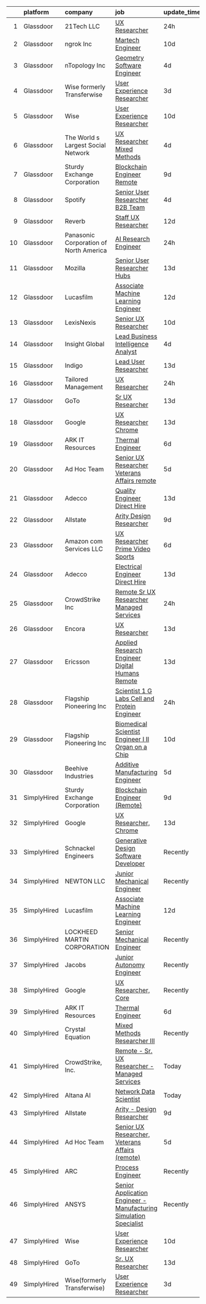 

|    | platform    | company                                | job                                                                                                                                                                                                                                                                                                                                                                                                                                                                                                                                                                                                                                                                                                                                                                                                                                                                                                                                                                                                                                                                                                                                                                                                                                                                                                                                                                                                                                                                                                             | update_time   | location                     |
|---:|:------------|:---------------------------------------|:----------------------------------------------------------------------------------------------------------------------------------------------------------------------------------------------------------------------------------------------------------------------------------------------------------------------------------------------------------------------------------------------------------------------------------------------------------------------------------------------------------------------------------------------------------------------------------------------------------------------------------------------------------------------------------------------------------------------------------------------------------------------------------------------------------------------------------------------------------------------------------------------------------------------------------------------------------------------------------------------------------------------------------------------------------------------------------------------------------------------------------------------------------------------------------------------------------------------------------------------------------------------------------------------------------------------------------------------------------------------------------------------------------------------------------------------------------------------------------------------------------------|:--------------|:-----------------------------|
|  1 | Glassdoor   | 21Tech  LLC                            | [UX Researcher](https://www.glassdoor.com/partner/jobListing.htm?pos=118&ao=1136043&s=58&guid=000001837dcdcc3b812f703fe22904a7&src=GD_JOB_AD&t=SR&vt=w&ea=1&cs=1_afb1d9e9&cb=1664262983070&jobListingId=1008164336142&jrtk=3-0-1gdusrj33ghqr801-1gdusrj3kihma800-59979e8f5cd7de85-)                                                                                                                                                                                                                                                                                                                                                                                                                                                                                                                                                                                                                                                                                                                                                                                                                                                                                                                                                                                                                                                                                                                                                                                                                             | 24h           | Remote                       |
|  2 | Glassdoor   | ngrok Inc                              | [Martech Engineer](https://www.glassdoor.com/partner/jobListing.htm?pos=119&ao=1136043&s=58&guid=000001837dcdcc3b812f703fe22904a7&src=GD_JOB_AD&t=SR&vt=w&ea=1&cs=1_48ccb883&cb=1664262983070&jobListingId=1008144845388&jrtk=3-0-1gdusrj33ghqr801-1gdusrj3kihma800-5fb104bac070b483-)                                                                                                                                                                                                                                                                                                                                                                                                                                                                                                                                                                                                                                                                                                                                                                                                                                                                                                                                                                                                                                                                                                                                                                                                                          | 10d           | Austin, TX                   |
|  3 | Glassdoor   | nTopology Inc                          | [Geometry Software Engineer](https://www.glassdoor.com/partner/jobListing.htm?pos=127&ao=1136043&s=58&guid=000001837dcdcc3b812f703fe22904a7&src=GD_JOB_AD&t=SR&vt=w&cs=1_2d9765b0&cb=1664262983070&jobListingId=1008156309256&jrtk=3-0-1gdusrj33ghqr801-1gdusrj3kihma800-768fb0cecd65353a-)                                                                                                                                                                                                                                                                                                                                                                                                                                                                                                                                                                                                                                                                                                                                                                                                                                                                                                                                                                                                                                                                                                                                                                                                                     | 4d            | New York, NY                 |
|  4 | Glassdoor   | Wise formerly Transferwise             | [User Experience Researcher](https://www.glassdoor.com/partner/jobListing.htm?pos=110&ao=1136043&s=58&guid=000001837dcdcc3b812f703fe22904a7&src=GD_JOB_AD&t=SR&vt=w&cs=1_603b921e&cb=1664262983069&jobListingId=1008158480969&jrtk=3-0-1gdusrj33ghqr801-1gdusrj3kihma800-b8e2e84a265e7e94-)                                                                                                                                                                                                                                                                                                                                                                                                                                                                                                                                                                                                                                                                                                                                                                                                                                                                                                                                                                                                                                                                                                                                                                                                                     | 3d            | New York, NY                 |
|  5 | Glassdoor   | Wise                                   | [User Experience Researcher](https://www.glassdoor.com/partner/jobListing.htm?pos=115&ao=1136043&s=58&guid=000001837dcdcc3b812f703fe22904a7&src=GD_JOB_AD&t=SR&vt=w&ea=1&cs=1_63439cb6&cb=1664262983070&jobListingId=1008144985892&jrtk=3-0-1gdusrj33ghqr801-1gdusrj3kihma800-b42d6b528c0ab3c6-)                                                                                                                                                                                                                                                                                                                                                                                                                                                                                                                                                                                                                                                                                                                                                                                                                                                                                                                                                                                                                                                                                                                                                                                                                | 10d           | New York, NY                 |
|  6 | Glassdoor   | The World s Largest Social Network     | [UX Researcher  Mixed Methods ](https://www.glassdoor.com/partner/jobListing.htm?pos=105&ao=1110586&s=58&guid=000001837dcdcc3b812f703fe22904a7&src=GD_JOB_AD&t=SR&vt=w&ea=1&cs=1_b141ad00&cb=1664262983069&jobListingId=1008157581186&cpc=0FE1F5EA2BC84A01&jrtk=3-0-1gdusrj33ghqr801-1gdusrj3kihma800-1b0604329ab13d64--6NYlbfkN0DSgjPPcnEdvoK3uuxfISLALE6pB1FR7YSHOr_tSg5_QGIhoz_2VqUepdcKLBLI_zRdtaBxgyBllhaPZz0NgYURyEGucRXh5uxBwq1v6utGUhDvjEFiFwNbXBMy7AQhUaSixTSyoNTqobu9bFo0iqMrnAsnQ9T3GyfI57CmWf4uxKHexdXWkJF-teT_XwyR8srcDwP17KanNxVkbA3Di6hRiunlpC2t3fj-d-yFmgwsvjvwlYH7kmRqMxdX2i1LQZitRJxK6llaCmXLwUONtORulhLTXluAakQBjyg8BFanHFgnHx5vwD5xaqYutKUnOjXOVWIPKwR8C3W8eYVwLHWoWXG5aJKJd0QlJhfZIXdBZQ9ONcZtbZCKy3hWV56gEMxEVGYp-yfymnEQ_xlnukhZ4KDpS55-omzK_ZQDxD_HXO_DVjN620nLr7gZ_MutRmSY2RvLCxuidomokQ8-RLo5vSd1KXYLzLftbLMygyFGsekal6sCqH3L5hNIqBxkHtJ4NavKBGZOL5kHFYeb0706qdEJ7h8GjUFZvTJrE8Yz6jtlRf-RbSmWz0bzRGfFPSW6BJyXeVeSemoL8VoWusq_EFboPgOOEvg%3D)                                                                                                                                                                                                                                                                                                                                                                                                                                                                                                                                          | 4d            | Menlo Park, CA               |
|  7 | Glassdoor   | Sturdy Exchange Corporation            | [Blockchain Engineer  Remote ](https://www.glassdoor.com/partner/jobListing.htm?pos=117&ao=1136043&s=58&guid=000001837dcdcc3b812f703fe22904a7&src=GD_JOB_AD&t=SR&vt=w&ea=1&cs=1_9fd3a956&cb=1664262983070&jobListingId=1008146555398&jrtk=3-0-1gdusrj33ghqr801-1gdusrj3kihma800-fef74d675c3b63f7-)                                                                                                                                                                                                                                                                                                                                                                                                                                                                                                                                                                                                                                                                                                                                                                                                                                                                                                                                                                                                                                                                                                                                                                                                              | 9d            | Remote                       |
|  8 | Glassdoor   | Spotify                                | [Senior User Researcher  B2B Team](https://www.glassdoor.com/partner/jobListing.htm?pos=120&ao=1136043&s=58&guid=000001837dcdcc3b812f703fe22904a7&src=GD_JOB_AD&t=SR&vt=w&cs=1_c70ddfc8&cb=1664262983070&jobListingId=1008156696008&jrtk=3-0-1gdusrj33ghqr801-1gdusrj3kihma800-e4fc1c9976fb5d46-)                                                                                                                                                                                                                                                                                                                                                                                                                                                                                                                                                                                                                                                                                                                                                                                                                                                                                                                                                                                                                                                                                                                                                                                                               | 4d            | Remote                       |
|  9 | Glassdoor   | Reverb                                 | [Staff UX Researcher](https://www.glassdoor.com/partner/jobListing.htm?pos=125&ao=1136043&s=58&guid=000001837dcdcc3b812f703fe22904a7&src=GD_JOB_AD&t=SR&vt=w&cs=1_f2a31f1b&cb=1664262983070&jobListingId=1008141029699&jrtk=3-0-1gdusrj33ghqr801-1gdusrj3kihma800-2c5c5dbaae6838d5-)                                                                                                                                                                                                                                                                                                                                                                                                                                                                                                                                                                                                                                                                                                                                                                                                                                                                                                                                                                                                                                                                                                                                                                                                                            | 12d           | Chicago, IL                  |
| 10 | Glassdoor   | Panasonic Corporation of North America | [AI Research Engineer](https://www.glassdoor.com/partner/jobListing.htm?pos=109&ao=1136043&s=58&guid=000001837dcdcc3b812f703fe22904a7&src=GD_JOB_AD&t=SR&vt=w&cs=1_10c26a78&cb=1664262983069&jobListingId=1008163320625&jrtk=3-0-1gdusrj33ghqr801-1gdusrj3kihma800-74a47edd19423ab5-)                                                                                                                                                                                                                                                                                                                                                                                                                                                                                                                                                                                                                                                                                                                                                                                                                                                                                                                                                                                                                                                                                                                                                                                                                           | 24h           | Mountain View, CA            |
| 11 | Glassdoor   | Mozilla                                | [Senior User Researcher  Hubs](https://www.glassdoor.com/partner/jobListing.htm?pos=126&ao=1136043&s=58&guid=000001837dcdcc3b812f703fe22904a7&src=GD_JOB_AD&t=SR&vt=w&ea=1&cs=1_32053760&cb=1664262983070&jobListingId=1008137678434&jrtk=3-0-1gdusrj33ghqr801-1gdusrj3kihma800-d5bfe251643c9646-)                                                                                                                                                                                                                                                                                                                                                                                                                                                                                                                                                                                                                                                                                                                                                                                                                                                                                                                                                                                                                                                                                                                                                                                                              | 13d           | San Francisco, CA            |
| 12 | Glassdoor   | Lucasfilm                              | [Associate Machine Learning Engineer](https://www.glassdoor.com/partner/jobListing.htm?pos=113&ao=1136043&s=58&guid=000001837dcdcc3b812f703fe22904a7&src=GD_JOB_AD&t=SR&vt=w&cs=1_56a56ca6&cb=1664262983069&jobListingId=1008139116057&jrtk=3-0-1gdusrj33ghqr801-1gdusrj3kihma800-53c3b19fc0252a02-)                                                                                                                                                                                                                                                                                                                                                                                                                                                                                                                                                                                                                                                                                                                                                                                                                                                                                                                                                                                                                                                                                                                                                                                                            | 12d           | San Francisco, CA            |
| 13 | Glassdoor   | LexisNexis                             | [Senior UX Researcher](https://www.glassdoor.com/partner/jobListing.htm?pos=129&ao=1136043&s=58&guid=000001837dcdcc3b812f703fe22904a7&src=GD_JOB_AD&t=SR&vt=w&ea=1&cs=1_fe9c5fb2&cb=1664262983071&jobListingId=1008145654193&jrtk=3-0-1gdusrj33ghqr801-1gdusrj3kihma800-eafe9cba2609ee3c-)                                                                                                                                                                                                                                                                                                                                                                                                                                                                                                                                                                                                                                                                                                                                                                                                                                                                                                                                                                                                                                                                                                                                                                                                                      | 10d           | Remote                       |
| 14 | Glassdoor   | Insight Global                         | [Lead Business Intelligence Analyst](https://www.glassdoor.com/partner/jobListing.htm?pos=108&ao=1110586&s=58&guid=000001837dcdcc3b812f703fe22904a7&src=GD_JOB_AD&t=SR&vt=w&cs=1_dda2a1d7&cb=1664262983069&jobListingId=1008156574404&cpc=F41FEAB56D215062&jrtk=3-0-1gdusrj33ghqr801-1gdusrj3kihma800-31a3de610026f469--6NYlbfkN0BKkHZu3wF05EeDimN_p6sYpKCMArvwa95YdH7UpkaBCqc7l59ErwqcucwAf2i0-alNOZAa4rt_ngOSKdTaNxbHERuSf0W_ur7p8cJHA9wMz6pA7PWzCiKAar1O6HgDyH0e7bzzjuJ5z6vSI6tv9p2KDZl-GjU3cUDCV0yVHCwBR2cMP8wP6T3deJKqXJOTKCDR9xXMSN4gr23CeseFbbyxRLk4sN2LoBtUcZVXwg1kLmQnltm5i7b3rnwbhbfKdKioBCaJ34cytZuW_94mA8iXhVs0-0vazHulTyphEoE2VCVlornUZkJ_EReWEzbCIeWC5GarvXroLKoejGgLpjTX5__Zod0Idj1lkV9IlMV37D5fD-eLM_0rOx-kGYQpxc5rfMxjOupMEbgVw7c-4Djr8m7pIohal0CH_wdLWFDWhgRo4n31a2HCdE23KAi8XtUYql-O4KwGXQtVR4m4aW4ZLyjDw1XHoUB8oLpMoO0SnZCGK0MdJFNI)                                                                                                                                                                                                                                                                                                                                                                                                                                                                                                                                                                                                                                                        | 4d            | Phoenix, AZ                  |
| 15 | Glassdoor   | Indigo                                 | [Lead User Researcher](https://www.glassdoor.com/partner/jobListing.htm?pos=121&ao=1136043&s=58&guid=000001837dcdcc3b812f703fe22904a7&src=GD_JOB_AD&t=SR&vt=w&cs=1_60ba1d5b&cb=1664262983070&jobListingId=1008137860295&jrtk=3-0-1gdusrj33ghqr801-1gdusrj3kihma800-01d9b91b3b0b842d-)                                                                                                                                                                                                                                                                                                                                                                                                                                                                                                                                                                                                                                                                                                                                                                                                                                                                                                                                                                                                                                                                                                                                                                                                                           | 13d           | Remote                       |
| 16 | Glassdoor   | Tailored Management                    | [UX Researcher](https://www.glassdoor.com/partner/jobListing.htm?pos=104&ao=1110586&s=58&guid=000001837dcdcc3b812f703fe22904a7&src=GD_JOB_AD&t=SR&vt=w&ea=1&cs=1_d20be77e&cb=1664262983069&jobListingId=1008162590164&cpc=AC285F3A3ECA6BB0&jrtk=3-0-1gdusrj33ghqr801-1gdusrj3kihma800-a1e2daf219053df6--6NYlbfkN0DI_pqscLjs9LkB0jlO39g2s8RE9SCHTdataN4HV1TulM7Ds4Lr1PIsV9L2_JXp5oYiX3yCO2oy3VigEt_i3rUmCCSuhzOoZqWtwI89z0rEldi53EOK6Z6ZTxnq64UytwyZjA8Kr_C3rEDnbj_Hgon4SVRzAA5tCVY2-OlXmrtfzHjemg_QElDcp17PQcte3xmY0rUCgoLyjmGIQUwHrNqlCGYgboRC1hSP9UNwiDqzyRfA_p7LpTrJTRApYoVKZop7pj1nuNp9Kc_7G9vxaPZu9ECaXKhatQwxY9xuMDcW0v-LQVIMlLsaEuTk4YDL050z9nEhm6cXmjUNeax1ryGEc_yxduNldD7YnP3MmT-mQnF3IIZyA5D10qfCP38gU19h4QJNeUMQG-ZRPyHSXLFyUEx77wUmgVYgoAM-761Emx1cGeVd7Jre-dEKkh0lLgsuz3I7n0UNSiCQKVtDBAEigXwDMDNIfxKVM2_4oaOzlhI8eiLRYo6E7SGh332ZVDJmYSEUdAysZCiJ6CEhNg3HxfUikBDwPHY%3D)                                                                                                                                                                                                                                                                                                                                                                                                                                                                                                                                                                                                                          | 24h           | Remote                       |
| 17 | Glassdoor   | GoTo                                   | [Sr  UX Researcher](https://www.glassdoor.com/partner/jobListing.htm?pos=101&ao=1110586&s=58&guid=000001837dcdcc3b812f703fe22904a7&src=GD_JOB_AD&t=SR&vt=w&cs=1_6367421d&cb=1664262983068&jobListingId=1008136047338&cpc=D1B7150B9C545245&jrtk=3-0-1gdusrj33ghqr801-1gdusrj3kihma800-cc8c35999ee38a36--6NYlbfkN0DXrBR656PqShB4nd9ExliYcIGoAa-Cw4zASH8sJAtKRw7zPWSX6rin_4RTA63kuGDTGAJZNlVYHFk95NFqQyM2oEXKT0BrTVUrPHFvKd2v7-E1yVHa_9NTbPXc6a0PxaSBA30d15D1Rcn3YIcsDoZG8R4UyZ4IdFyU8eMR46wXMRrp1W-D-jOyTGpUsnMmRjIUeHef7bHg19M4x0J-o7oSRVMW-pVwAb14wQQbaL-LUO_Tue3naFXkrrqWB9jfPRVmxJHizRp-7NNKtViT4PUb2jlH3hGHqtkkZbX4OVMWWMUA3SK_oY_E24EWXHQKDfAon-yCCaOTCtqjWbS0St3mWJ_i8sqI8qfDV-9aftQ8kcAWbNpUXUI3NT-qvzssJxV5JwvzhZgNFXP7yvno7wedxQvQv4XeQEB1I46pA8u3njxBjEQ1pMXlCIMOZ2rPg5Qs2m4B_jDqWw2EExmBqwN_Mo81S7eIPWqmmm4I2uys4tveJf2b4mZdwVFK3WGI2fjqCMwGEBDha1aewEDouR-lIiyA_Gm0fGpNkzZUSEH8g3LTpdwJW548kTtIf_fAfXxDKiSF7uADS9T1qiSXGKASbIXwJueSQLojPuHqgjbT6UzjLeN9nZ59X-oSyt1KgW3HNvqi4Ta2ypL8PFsfYnP4rcLXpNpaDKLzzytgCeMDGtWnxD4KNqMCnKXvXnkfkliRVgZNjl7T19qSkFD1nWpgSyurSUkMQSNkFiVdk0TBNzwyCqLdQw9NAvo0Mu_I9QYkDc1VBza6jEb0nsLGg0bbLsk35wzFqWyrjuBGauvH4wsWeCY8Hm5yy_2Vqb01zv7f7qfKLmS6-gOmLT3RkVId9HVo2qf_e35rjeJAPG2gfT7yaS4RtL47_jaBi3Pwbsvmbkb3YGjItxpKSo2Wm0_ciBMJ4Lkhrm5S1aseGhoYXeviGhi4dO09I7g43-JAJARgZjUNdA9gm0N3PIqqgiNBW9EJHfNhgQ9z3an3zezBmj5AlQw6rYOR)                                                                                                                                         | 13d           | Boston, MA                   |
| 18 | Glassdoor   | Google                                 | [UX Researcher  Chrome](https://www.glassdoor.com/partner/jobListing.htm?pos=112&ao=1136043&s=58&guid=000001837dcdcc3b812f703fe22904a7&src=GD_JOB_AD&t=SR&vt=w&cs=1_063e4a41&cb=1664262983069&jobListingId=1008137925866&jrtk=3-0-1gdusrj33ghqr801-1gdusrj3kihma800-d82f68b7b647694f-)                                                                                                                                                                                                                                                                                                                                                                                                                                                                                                                                                                                                                                                                                                                                                                                                                                                                                                                                                                                                                                                                                                                                                                                                                          | 13d           | Washington, DC               |
| 19 | Glassdoor   | ARK IT Resources                       | [Thermal Engineer](https://www.glassdoor.com/partner/jobListing.htm?pos=111&ao=1136043&s=58&guid=000001837dcdcc3b812f703fe22904a7&src=GD_JOB_AD&t=SR&vt=w&ea=1&cs=1_03b56e8b&cb=1664262983069&jobListingId=1008151360223&jrtk=3-0-1gdusrj33ghqr801-1gdusrj3kihma800-d7ba8a74a5e566be-)                                                                                                                                                                                                                                                                                                                                                                                                                                                                                                                                                                                                                                                                                                                                                                                                                                                                                                                                                                                                                                                                                                                                                                                                                          | 6d            | Menlo Park, CA               |
| 20 | Glassdoor   | Ad Hoc Team                            | [Senior UX Researcher  Veterans Affairs  remote ](https://www.glassdoor.com/partner/jobListing.htm?pos=128&ao=1136043&s=58&guid=000001837dcdcc3b812f703fe22904a7&src=GD_JOB_AD&t=SR&vt=w&ea=1&cs=1_5ec3db45&cb=1664262983070&jobListingId=1008154028257&jrtk=3-0-1gdusrj33ghqr801-1gdusrj3kihma800-f9b8828498c056c1-)                                                                                                                                                                                                                                                                                                                                                                                                                                                                                                                                                                                                                                                                                                                                                                                                                                                                                                                                                                                                                                                                                                                                                                                           | 5d            | Baltimore, MD                |
| 21 | Glassdoor   | Adecco                                 | [Quality Engineer  Direct Hire](https://www.glassdoor.com/partner/jobListing.htm?pos=106&ao=1110586&s=58&guid=000001837dcdcc3b812f703fe22904a7&src=GD_JOB_AD&t=SR&vt=w&ea=1&cs=1_0e736f23&cb=1664262983069&jobListingId=1008137382222&cpc=2CAED5C921A5F994&jrtk=3-0-1gdusrj33ghqr801-1gdusrj3kihma800-ca5f45e3e8f4654a--6NYlbfkN0CsARmfH1XNQTa22oGIIJ18FtyAjbQsgfeQZpddTLaeHhygH4euGCkj3BcQzwrXkBbIRS-vZFjZ0nLZWt3VDFLMBP8hU3nShTTVSnc-6Zn9k4auwPULwJhdYOmn8zHcUF9HbkpzYW7Vh_-aHZ3Bg1ZC6QSWF-Jm7tmVzqqe9Asborlpaz0F4G8hKzGP8PKJSC5o7cFzzOH-uQVGR_-KJPvHoutLUgIasWMzB6Bvq-1x4oWuG03GBPLJSfbJ1aF_pe9weRHv-sMocgyr9jx1UJRa1YWB72m3CfhmGBHJNJ2PuosWzov5E1Nc_X7oU42wRfTAjglr6MzX8j3BMOCeC5-ZcZ2CEbjstHzSgUESMrPnVAc-ns7aiN_xcwJmWCDOITnCyw9zRQg2E9Ioij9Nu8mYEm7tRxgfBX5NayVyJAr15byPeOhnfp8mkIPML1JrCfQiZIh2_7n7I2FDaug_Vd9lglhsP6FpnlXNKkAqjiI8NPBiJ_fRwqPWW7fZec-Fooxd5pY9uWDcuU1gOScFOmQ1oyfbcYQwGWFlq5fenMdi_X1PHBN3uAJPJ8DPD9jnAaB_Rfke0AntdS1m5z4uVvV9y1REd16fqyeLaEesTH7x5Tu4vYu20UQn9QVynasCTEyW7VIvvDCVsikq5rLaJIc8hyOoztPf8dBUthInf2bvLVDRK1Il0iEAapf0UmJwzaCx5hiZoiTds-ep7RTwfEym5yePIIu22UYGRCPM_eWc3X8c79qHahju2FHneW12Ntwl32Z2JZr_F-T4AVOiirGZqQT6w014tKLzc_jzoDi_jfa-si6Aml9NJ0K1Fhi0ZP6AmKkbdihcPNUttwQxY9GNCasRcFuSKvjFtQ3B18x-sbsYU4ir6rYsbtk24t9qiT7Kx-G0ssaX1qtXrjT0nGCjTSOe3CaSZ8U%3D)                                                                                                                                                                                                          | 13d           | Gloucester, MA               |
| 22 | Glassdoor   | Allstate                               | [Arity   Design Researcher](https://www.glassdoor.com/partner/jobListing.htm?pos=102&ao=1110586&s=58&guid=000001837dcdcc3b812f703fe22904a7&src=GD_JOB_AD&t=SR&vt=w&cs=1_c9668a33&cb=1664262983068&jobListingId=1008146367908&cpc=9908D8D4413DBB8A&jrtk=3-0-1gdusrj33ghqr801-1gdusrj3kihma800-2a9d07b4c94ca1a2--6NYlbfkN0BLH0BMQoDn-yw6Urt952hBm1JLFZ7WpBxND2cMIOjOqdmupiC_ZwOjCSzUpM3cDMan-XWx-WYIgFW0eKYFFNcZZa4e2BvAYYyViwDNAEYnoLYakGHlHkr1vztp50za5AEgtwAu40VL7MNPrW6TETvCPm8tbtjfkGnj0aRI0eFJ8Kll7Eehs7NE5DNY5B0hJX0C95CrDWjeBoeGNofEwHmYH1cd5iIj8PWa5rNeuJztRQdQWVaafiPd80axSYCQsRYrCoa91P0TH5iTxd7ju8FI9w3lDGKHFAa4d09xFX7akB1XIo89kkmTYtg-z1IQ4eex2ygHWs0CMxXbp-k_nuHszu3ExA-bg8yhHUNF7TZ3D6pz_CE-Suz-F1cYwk1z3axy84Eg6Dotfk4HCn_n4GDRLv0n6xtmkNgy08NVsHaOVmTGpEAAfiPGSV3UE_QvyHNH4YQS7iL567DbAt19bliekz44b-LR6QpFsECUvjmItXadWEe0ey93upVgg57L-IhHiCo_Jy23_100LMhdnX5EXvNik-lNSscMEXPG4Y9xjqrPnBiYHBj3f4urlPBQZ-yDTneJOg7vbcjZfd4DqYTQ7xblvacfJRhsqTlYcHarFOSRxgYuBDsjYyTKw51loiytMjNmAXsygfkb5jAynoT9SXntruqWgvWhDKd24TgTp4s1kERo5gUbJwnldRe9T1Jjtxsa6BS_JR7vINKmIZQGuMx6RiMxN-2UWIkwwbb8oIh_AscqLKYC4b4iDpp8a41bNGa3owGkmX1j9H5R87Bfxhj1ZzwlhlDH71YiTbPDs2J_hKT-pBcRbpz_yAuB0_i60Jo8RlHeYihCV6Y3v5PlXzEYB4IZLvASzd6VH4XsBMnbWXvxO_eJWxKRb36NE4L_Io4biKsE698y8tsD3Ckbs4xV9u75Ow2ZrksgpCaF9b1SytRVJQIt7blEjUCQ8N9wOp4rQMJIuiOgjAO_I3Gi5kuVISqdx7xjh5O0Q-5AlB86BnlFnweLYTYby_4G7XHvnufy02LI0cD9EORn_NstEamBu2El_Sl94zMI6CzsrKumzkl0v3dQRZSQ43HmiTMBhZZRuSsdfx3Y4hFdnfkmv1paZGbxTkgmzai_J_WlCNPYfL6vda7A) | 9d            | Remote                       |
| 23 | Glassdoor   | Amazon com Services LLC                | [UX Researcher  Prime Video Sports](https://www.glassdoor.com/partner/jobListing.htm?pos=123&ao=1136043&s=58&guid=000001837dcdcc3b812f703fe22904a7&src=GD_JOB_AD&t=SR&vt=w&cs=1_6f98202b&cb=1664262983070&jobListingId=1008151009295&jrtk=3-0-1gdusrj33ghqr801-1gdusrj3kihma800-6f1e15fe550b7201-)                                                                                                                                                                                                                                                                                                                                                                                                                                                                                                                                                                                                                                                                                                                                                                                                                                                                                                                                                                                                                                                                                                                                                                                                              | 6d            | New York, NY                 |
| 24 | Glassdoor   | Adecco                                 | [Electrical Engineer   Direct Hire](https://www.glassdoor.com/partner/jobListing.htm?pos=107&ao=1110586&s=58&guid=000001837dcdcc3b812f703fe22904a7&src=GD_JOB_AD&t=SR&vt=w&ea=1&cs=1_f0e43545&cb=1664262983069&jobListingId=1008137382201&cpc=334ABAF5D42DC775&jrtk=3-0-1gdusrj33ghqr801-1gdusrj3kihma800-994e80d32d71e9fa--6NYlbfkN0CsARmfH1XNQTa22oGIIJ18FtyAjbQsgfeQZpddTLaeHhygH4euGCkj3BcQzwrXkBbIRS-vZFjZ0lbdCsizEMPlVC0lVP3UHYYpBP7Spi8b8irByz7ZmtgBn7YkGVA8Ckvr23vtu7IOhkSkc8-iKHkPdHzN75MUUeNCw5pza473IBbE3oH1x6WeCmdtwh-pnh53wAxLAWscv0DdHCkWKc_CLAN01u0PcitdzfyRTAfNgyELcLZe2U0EL2FMnlEgGYf5G9Bd_h6I4AQnCHYPI6Q0hPdcX2W7qXdiBTVJzRtOT7NWXuR0qy8Dt9-xSLxdRHWjtuCdPl9a7qqP1xMgAAjbkV16Kk8A_6RQr6sFp5SZKFCplyjDl59_Al0vsXNR36LK_8nP6H623SHSpFmynhQKlpipsAMpl42W4wDeStef7slhVf88MYLkua6hR1_Er2-UXh6h8exK06-pxA-Tybgvj6LtShdCAbtIvesUBclDimw1qXcGBzseQxeVaMKIiH8dzACPapOdy6VC4477HMOKHimP0RPncpuXLIqpjMuqIdDrIwpeMtcT3ytP6S-PgWOookYOJJ4mVfRxgYNT-tp-DkAARBUsaWCGElUd6Tg3v7dGr7hAup_abCS5rPwEWXahyKwbxgurKji3o0vfYv_sb_ReuVhVGNRqw-edknJLUBfmganMpS_wd3uh7j6BjUDS1BNG89nNcykMKtgWmveivG-MkoXU1wwV0a63cqj_lSHE9dNuA7Pf3JoRLnfbSw45EPqqKGsn5CDYEpjaJngGb_lFGPkBRtLotIsnXI2rIyV8r53gOVRT5bEb0xpalmCVcEB1giHkBfCC_oaaYzP2gL4lTwnD0Unv6FLtOvoimF72LgtWVzBGQFHfGw_JTP1a9OgaFkrEyfy6TKQGxGLAiJYxU0x-E8s%3D)                                                                                                                                                                                                      | 13d           | Gloucester, MA               |
| 25 | Glassdoor   | CrowdStrike  Inc                       | [Remote   Sr  UX Researcher   Managed Services](https://www.glassdoor.com/partner/jobListing.htm?pos=103&ao=1110586&s=58&guid=000001837dcdcc3b812f703fe22904a7&src=GD_JOB_AD&t=SR&vt=w&cs=1_511935a1&cb=1664262983068&jobListingId=1008164310780&cpc=F41FEAB56D215062&jrtk=3-0-1gdusrj33ghqr801-1gdusrj3kihma800-901287666bc25470--6NYlbfkN0Cu2CVlb3GO4Nf7aS8SXsFwjpUbSKkwsJRaJhRnAEdqUzaQ-HdrsQ87CmsX9ZZa4o7c7TFcNJN6BBTIiUONMAt1Zb-R7D0lktm5cWskG7eL-Sc5aEcjzGQoyDfrF3YMv7gRj-88DVGRKlR33xk9QHBhpHiSyvFyzQaGELRK_I9g-KbjZOP7KIAggpp7_FvkxkjD0VeawRcP0CcqBJRjR2DNiZmKMfq27mFqQJTNZ9p7Y6rVcFpfHGZqhBVyB7dCIiQiO4UA267o3m6shp5QOUqVGJ1SWEWLIDp837Pdf5vADRifiaIK_pQ1nsKBxjq61NjVv-NLq41nJeKbv-VTeG6NyK2Ufjs_u4oHCTRGIWBrRrRfS_bOcUfD2qx1XNw0kiGoUL3d8NnEBkwxPLnbx8pVZB5y3NoIp8DWpZsWR8sbY1wQVG8UZVnZnDY35gL5I0XTQGcf6zD7QXQnnmZzzSKhmQAYinuhRrd_q0HSL419Y6F1advIHyXUGyQYs0ijGIpMexbfALuXkCdiz7Nped_m3zUhqrOR18utrvuBQKkOP5gjNjyQQ1XESjFr9dF5ckEn15Xt4sO5U3SyMPUafSFZw8Tt0xXRDgU5e7xc2RNoTqScemdMR-xH7bkeSzF9UPsDWkBGLJdqdWVvgNbsOe3JWEz807dONGKTKuvS9FqjJxbIdQgLv9Ff4jKAYaSoVJQ6XAnWZ4C-wlWUQoUIYoVUgFijm-i2C45A-GtxZhdujhlDk5QcA_qw)                                                                                                                                                                                                                                                                                                                                                                             | 24h           | York, NY                     |
| 26 | Glassdoor   | Encora                                 | [UX Researcher](https://www.glassdoor.com/partner/jobListing.htm?pos=124&ao=1136043&s=58&guid=000001837dcdcc3b812f703fe22904a7&src=GD_JOB_AD&t=SR&vt=w&ea=1&cs=1_0dd8f0da&cb=1664262983070&jobListingId=1008137262775&jrtk=3-0-1gdusrj33ghqr801-1gdusrj3kihma800-1d47222d3e13aef9-)                                                                                                                                                                                                                                                                                                                                                                                                                                                                                                                                                                                                                                                                                                                                                                                                                                                                                                                                                                                                                                                                                                                                                                                                                             | 13d           | Dallas, TX                   |
| 27 | Glassdoor   | Ericsson                               | [Applied Research Engineer  Digital Humans  Remote ](https://www.glassdoor.com/partner/jobListing.htm?pos=130&ao=1136043&s=58&guid=000001837dcdcc3b812f703fe22904a7&src=GD_JOB_AD&t=SR&vt=w&cs=1_6e7f60ac&cb=1664262983071&jobListingId=1008137192656&jrtk=3-0-1gdusrj33ghqr801-1gdusrj3kihma800-a3a6e642df506e59-)                                                                                                                                                                                                                                                                                                                                                                                                                                                                                                                                                                                                                                                                                                                                                                                                                                                                                                                                                                                                                                                                                                                                                                                             | 13d           | Santa Clara, CA              |
| 28 | Glassdoor   | Flagship Pioneering  Inc               | [Scientist 1  G Labs  Cell and Protein Engineer](https://www.glassdoor.com/partner/jobListing.htm?pos=122&ao=1136043&s=58&guid=000001837dcdcc3b812f703fe22904a7&src=GD_JOB_AD&t=SR&vt=w&ea=1&cs=1_1b4fe2d9&cb=1664262983070&jobListingId=1008162732913&jrtk=3-0-1gdusrj33ghqr801-1gdusrj3kihma800-361c372c80bf40b7-)                                                                                                                                                                                                                                                                                                                                                                                                                                                                                                                                                                                                                                                                                                                                                                                                                                                                                                                                                                                                                                                                                                                                                                                            | 24h           | Boston, MA                   |
| 29 | Glassdoor   | Flagship Pioneering  Inc               | [Biomedical Scientist Engineer I II  Organ on a Chip](https://www.glassdoor.com/partner/jobListing.htm?pos=114&ao=1136043&s=58&guid=000001837dcdcc3b812f703fe22904a7&src=GD_JOB_AD&t=SR&vt=w&ea=1&cs=1_24bddf80&cb=1664262983070&jobListingId=1008145568637&jrtk=3-0-1gdusrj33ghqr801-1gdusrj3kihma800-8bcd449e731fee9b-)                                                                                                                                                                                                                                                                                                                                                                                                                                                                                                                                                                                                                                                                                                                                                                                                                                                                                                                                                                                                                                                                                                                                                                                       | 10d           | Boston, MA                   |
| 30 | Glassdoor   | Beehive Industries                     | [Additive Manufacturing Engineer](https://www.glassdoor.com/partner/jobListing.htm?pos=116&ao=1136043&s=58&guid=000001837dcdcc3b812f703fe22904a7&src=GD_JOB_AD&t=SR&vt=w&ea=1&cs=1_2d9bf773&cb=1664262983070&jobListingId=1008153816008&jrtk=3-0-1gdusrj33ghqr801-1gdusrj3kihma800-f70ad2905c853ce6-)                                                                                                                                                                                                                                                                                                                                                                                                                                                                                                                                                                                                                                                                                                                                                                                                                                                                                                                                                                                                                                                                                                                                                                                                           | 5d            | Centennial, CO               |
| 31 | SimplyHired | Sturdy Exchange Corporation            | [Blockchain Engineer (Remote)](https://www.simplyhired.com/job/WkCG-hxWjCubaYXsGqhjcid6fkIa0Ye-RVxYWMzTF0S-OyemqI35XA?q=generative+engineer)                                                                                                                                                                                                                                                                                                                                                                                                                                                                                                                                                                                                                                                                                                                                                                                                                                                                                                                                                                                                                                                                                                                                                                                                                                                                                                                                                                    | 9d            | Remote                       |
| 32 | SimplyHired | Google                                 | [UX Researcher, Chrome](https://www.simplyhired.com/job/jkjuSNPBosSz3ZbUAyFVbgU-LYaMBbH4ySTsLnOvYrZNrwmL5GnkfA?q=generative+engineer)                                                                                                                                                                                                                                                                                                                                                                                                                                                                                                                                                                                                                                                                                                                                                                                                                                                                                                                                                                                                                                                                                                                                                                                                                                                                                                                                                                           | 13d           | Washington, DC               |
| 33 | SimplyHired | Schnackel Engineers                    | [Generative Design Software Developer](https://www.simplyhired.com/job/KE0-EPFCtTp8eniWTTdVA6iqehRWfXqNBvdE0wHECgCONieSBqtj5A?q=generative+engineer)                                                                                                                                                                                                                                                                                                                                                                                                                                                                                                                                                                                                                                                                                                                                                                                                                                                                                                                                                                                                                                                                                                                                                                                                                                                                                                                                                            | Recently      | Omaha, NE                    |
| 34 | SimplyHired | NEWTON LLC                             | [Junior Mechanical Engineer](https://www.simplyhired.com/job/dmOVpCNOEOJCoVKppNnHQUcATsxcVjav1pnnOTKQpgrIt6U7WlW6Kw?q=generative+engineer)                                                                                                                                                                                                                                                                                                                                                                                                                                                                                                                                                                                                                                                                                                                                                                                                                                                                                                                                                                                                                                                                                                                                                                                                                                                                                                                                                                      | Recently      | Riverdale, MD                |
| 35 | SimplyHired | Lucasfilm                              | [Associate Machine Learning Engineer](https://www.simplyhired.com/job/NHCbzWRQ1XQtyychoSUQiroJNEZKRqDcszy7P2TGP2ughvn0n-RGgA?q=generative+engineer)                                                                                                                                                                                                                                                                                                                                                                                                                                                                                                                                                                                                                                                                                                                                                                                                                                                                                                                                                                                                                                                                                                                                                                                                                                                                                                                                                             | 12d           | San Francisco, CA            |
| 36 | SimplyHired | LOCKHEED MARTIN CORPORATION            | [Senior Mechanical Engineer](https://www.simplyhired.com/job/0YYEHCXgWcj-FUO37Dar5fnNb4ltIJF4bmZKEMHqC1Hoe_uhBgH9lg?q=generative+engineer)                                                                                                                                                                                                                                                                                                                                                                                                                                                                                                                                                                                                                                                                                                                                                                                                                                                                                                                                                                                                                                                                                                                                                                                                                                                                                                                                                                      | Recently      | Liverpool, NY                |
| 37 | SimplyHired | Jacobs                                 | [Junior Autonomy Engineer](https://www.simplyhired.com/job/uRsOEWpV6vwlgcIF-AdOtclXFdA3XohVNDMKLBRVXGSvuXTyhiUlQg?q=generative+engineer)                                                                                                                                                                                                                                                                                                                                                                                                                                                                                                                                                                                                                                                                                                                                                                                                                                                                                                                                                                                                                                                                                                                                                                                                                                                                                                                                                                        | Recently      | Beavercreek, OH              |
| 38 | SimplyHired | Google                                 | [UX Researcher, Core](https://www.simplyhired.com/job/C0oznws8D7aV4fnAxTQHM6oHDDAQF6lPJlguRUUgI55t3wio2Cjn0w?q=generative+engineer)                                                                                                                                                                                                                                                                                                                                                                                                                                                                                                                                                                                                                                                                                                                                                                                                                                                                                                                                                                                                                                                                                                                                                                                                                                                                                                                                                                             | Recently      | New York, NY                 |
| 39 | SimplyHired | ARK IT Resources                       | [Thermal Engineer](https://www.simplyhired.com/job/CbbBHOeVKZHn6rOS9DAhzilZ3Ito4e1xDIAubEnkbkZtlIKHQ3_PdQ?q=generative+engineer)                                                                                                                                                                                                                                                                                                                                                                                                                                                                                                                                                                                                                                                                                                                                                                                                                                                                                                                                                                                                                                                                                                                                                                                                                                                                                                                                                                                | 6d            | Menlo Park, CA               |
| 40 | SimplyHired | Crystal Equation                       | [Mixed Methods Researcher III](https://www.simplyhired.com/job/mMsMdI35bayj3GBQ1kLZ3L-4yrnndZOxBF6GfhCYdmW5NPPeX59d_A?q=generative+engineer)                                                                                                                                                                                                                                                                                                                                                                                                                                                                                                                                                                                                                                                                                                                                                                                                                                                                                                                                                                                                                                                                                                                                                                                                                                                                                                                                                                    | Recently      | Menlo Park, CA               |
| 41 | SimplyHired | CrowdStrike, Inc.                      | [Remote - Sr. UX Researcher - Managed Services](https://www.simplyhired.com/job/BFhq0O6LGKwj_hUhX9rHPn5OsTY5s7u7a0e2CcED5K_ffWF2xawRMQ?q=generative+engineer)                                                                                                                                                                                                                                                                                                                                                                                                                                                                                                                                                                                                                                                                                                                                                                                                                                                                                                                                                                                                                                                                                                                                                                                                                                                                                                                                                   | Today         | York, NY                     |
| 42 | SimplyHired | Altana AI                              | [Network Data Scientist](https://www.simplyhired.com/job/OVzPMOl3jgkWPAOt5M5o-QgDnKzS361_LEKH7oqRFmpheWkjVgMm4w?q=generative+engineer)                                                                                                                                                                                                                                                                                                                                                                                                                                                                                                                                                                                                                                                                                                                                                                                                                                                                                                                                                                                                                                                                                                                                                                                                                                                                                                                                                                          | Today         | Brooklyn, NY                 |
| 43 | SimplyHired | Allstate                               | [Arity - Design Researcher](https://www.simplyhired.com/job/nuCwrAaPLlwLp-lBj289gVGfaczfqrV6k5QUiHtlCFSbf0M5apP--g?q=generative+engineer)                                                                                                                                                                                                                                                                                                                                                                                                                                                                                                                                                                                                                                                                                                                                                                                                                                                                                                                                                                                                                                                                                                                                                                                                                                                                                                                                                                       | 9d            | Remote                       |
| 44 | SimplyHired | Ad Hoc Team                            | [Senior UX Researcher, Veterans Affairs (remote)](https://www.simplyhired.com/job/YewHRmA99iYSThwD-xZwuManJrX5Q_ILjBRz9yXP60h3VwChDAZSPw?q=generative+engineer)                                                                                                                                                                                                                                                                                                                                                                                                                                                                                                                                                                                                                                                                                                                                                                                                                                                                                                                                                                                                                                                                                                                                                                                                                                                                                                                                                 | 5d            | Louisville, KY +13 locations |
| 45 | SimplyHired | ARC                                    | [Process Engineer](https://www.simplyhired.com/job/Ud0G7_0rkbwEwrc6gQwrGSUOXvdo5WDIJx6DnlnW6iqZJgZZscQTVA?q=generative+engineer)                                                                                                                                                                                                                                                                                                                                                                                                                                                                                                                                                                                                                                                                                                                                                                                                                                                                                                                                                                                                                                                                                                                                                                                                                                                                                                                                                                                | Recently      | Tuscola, IL                  |
| 46 | SimplyHired | ANSYS                                  | [Senior Application Engineer - Manufacturing Simulation Specialist](https://www.simplyhired.com/job/harcZm2dcrOF01wMhLDzB8-dfHAL0Ua78k36FYurmVhCE9xUWb0PBg?q=generative+engineer)                                                                                                                                                                                                                                                                                                                                                                                                                                                                                                                                                                                                                                                                                                                                                                                                                                                                                                                                                                                                                                                                                                                                                                                                                                                                                                                               | Recently      | Evanston, IL                 |
| 47 | SimplyHired | Wise                                   | [User Experience Researcher](https://www.simplyhired.com/job/NOSL5NLMwhlM0IrUHYV82oFI4-MKMINaSR7Ih9lXx9MXOYVnb1Uvzw?q=generative+engineer)                                                                                                                                                                                                                                                                                                                                                                                                                                                                                                                                                                                                                                                                                                                                                                                                                                                                                                                                                                                                                                                                                                                                                                                                                                                                                                                                                                      | 10d           | New York, NY                 |
| 48 | SimplyHired | GoTo                                   | [Sr. UX Researcher](https://www.simplyhired.com/job/Ccu8N5NMkACp7U0r4BlQI4aoQdlcMBgNeYqpoaP96a5aYkoMpw1lxQ?q=generative+engineer)                                                                                                                                                                                                                                                                                                                                                                                                                                                                                                                                                                                                                                                                                                                                                                                                                                                                                                                                                                                                                                                                                                                                                                                                                                                                                                                                                                               | 13d           | Boston, MA                   |
| 49 | SimplyHired | Wise(formerly Transferwise)            | [User Experience Researcher](https://www.simplyhired.com/job/pbsmVLvasVyC-gsXysvNRz9a0AZ797GJY4KBcNly4b5eO8bWIR3aoQ?q=generative+engineer)                                                                                                                                                                                                                                                                                                                                                                                                                                                                                                                                                                                                                                                                                                                                                                                                                                                                                                                                                                                                                                                                                                                                                                                                                                                                                                                                                                      | 3d            | New York, NY                 |